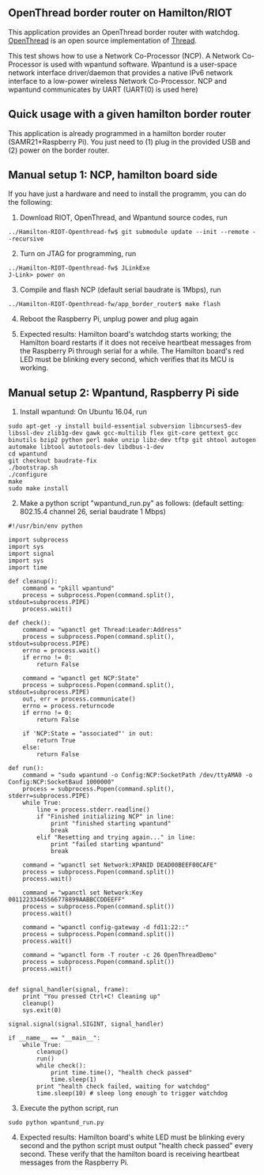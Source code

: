 ## OpenThread border router on Hamilton/RIOT

This application provides an OpenThread border router with watchdog. [OpenThread](https://github.com/openthread/openthread) is an open source implementation of [Thread](https://threadgroup.org/).

This test shows how to use a Network Co-Processor (NCP). A Network Co-Processor is used with wpantund software.
Wpantund is a user-space network interface driver/daemon that provides a native IPv6 network interface to a low-power
wireless Network Co-Processor. NCP and wpantund communicates by UART (UART(0) is used here)

## Quick usage with a given hamilton border router

This application is already programmed in a hamilton border router (SAMR21+Raspberry Pi). You just need to (1) plug in the provided USB and (2) power on the border router. 

## Manual setup 1: NCP, hamilton board side

If you have just a hardware and need to install the programm, you can do the following:
1. Download RIOT, OpenThread, and Wpantund source codes, run
```
../Hamilton-RIOT-Openthread-fw$ git submodule update --init --remote --recursive
```

2. Turn on JTAG for programming, run
```
../Hamilton-RIOT-Openthread-fw$ JLinkExe
J-Link> power on
```

3. Compile and flash NCP (default serial baudrate is 1Mbps), run
```
../Hamilton-RIOT-Openthread-fw/app_border_router$ make flash
```

4. Reboot the Raspberry Pi, unplug power and plug again

5. Expected results: Hamilton board's watchdog starts working; the Hamilton board restarts if it does not receive heartbeat messages from the Raspberry Pi through serial for a while. The Hamilton board's red LED must be blinking every second, which verifies that its MCU is working.

## Manual setup 2: Wpantund, Raspberry Pi side

1. Install wpantund: On Ubuntu 16.04, run
```
sudo apt-get -y install build-essential subversion libncurses5-dev libssl-dev zlib1g-dev gawk gcc-multilib flex git-core gettext gcc binutils bzip2 python perl make unzip libz-dev tftp git shtool autogen automake libtool autotools-dev libdbus-1-dev
cd wpantund
git checkout baudrate-fix
./bootstrap.sh
./configure
make
sudo make install
```

2. Make a python script "wpantund_run.py" as follows:
   (default setting: 802.15.4 channel 26, serial baudrate 1 Mbps)
```
#!/usr/bin/env python

import subprocess
import sys
import signal
import sys
import time

def cleanup():
    command = "pkill wpantund"
    process = subprocess.Popen(command.split(), stdout=subprocess.PIPE)
    process.wait()

def check():
    command = "wpanctl get Thread:Leader:Address"
    process = subprocess.Popen(command.split(), stdout=subprocess.PIPE)
    errno = process.wait()
    if errno != 0:
        return False

    command = "wpanctl get NCP:State"
    process = subprocess.Popen(command.split(), stdout=subprocess.PIPE)
    out, err = process.communicate()
    errno = process.returncode
    if errno != 0:
        return False

    if 'NCP:State = "associated"' in out:
        return True
    else:
        return False

def run():
    command = "sudo wpantund -o Config:NCP:SocketPath /dev/ttyAMA0 -o Config:NCP:SocketBaud 1000000"
    process = subprocess.Popen(command.split(), stderr=subprocess.PIPE)
    while True:
        line = process.stderr.readline()
        if "Finished initializing NCP" in line:
            print "finished starting wpantund"
            break
        elif "Resetting and trying again..." in line:
            print "failed starting wpantund"
            break

    command = "wpanctl set Network:XPANID DEAD00BEEF00CAFE"
    process = subprocess.Popen(command.split())
    process.wait()

    command = "wpanctl set Network:Key 00112233445566778899AABBCCDDEEFF"
    process = subprocess.Popen(command.split())
    process.wait()

    command = "wpanctl config-gateway -d fd11:22::"
    process = subprocess.Popen(command.split())
    process.wait()

    command = "wpanctl form -T router -c 26 OpenThreadDemo"
    process = subprocess.Popen(command.split())
    process.wait()


def signal_handler(signal, frame):
    print "You pressed Ctrl+C! Cleaning up"
    cleanup()
    sys.exit(0)

signal.signal(signal.SIGINT, signal_handler)

if __name__ == "__main__":
    while True:
        cleanup()
        run()
        while check():
            print time.time(), "health check passed"
            time.sleep(1)
        print "health check failed, waiting for watchdog"
        time.sleep(10) # sleep long enough to trigger watchdog
```

3. Execute the python script, run 
```
sudo python wpantund_run.py
```

4. Expected results: Hamilton board's white LED must be blinking every second and the python script must output "health check passed" every second. These verify that the hamilton board is receiving heartbeat messages from the Raspberry Pi.

